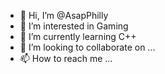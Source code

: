 - 👋 Hi, I’m @AsapPhilly
- 👀 I’m interested in Gaming
- 🌱 I’m currently learning C++
- 💞️ I’m looking to collaborate on ...
- 📫 How to reach me ...

<!---
AsapPhilly/AsapPhilly is a ✨ special ✨ repository because its `README.md` (this file) appears on your GitHub profile.
You can click the Preview link to take a look at your changes.
--->
